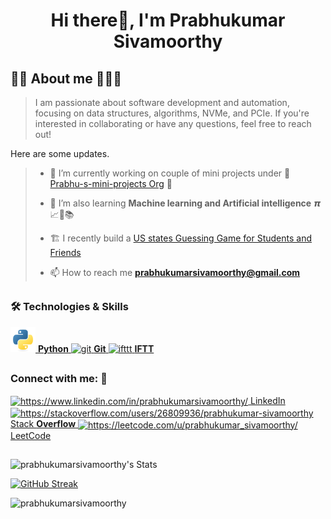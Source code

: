 <h1 align="center">Hi there👋, I'm Prabhukumar Sivamoorthy</h1>


## 💁‍♂️ About me 👨🏽‍💻 
 
> I am passionate about software development and automation, focusing on data structures, algorithms, NVMe, and PCIe. If you're interested in collaborating or have any questions, feel free to reach out!

 Here are some updates.

> - 🔭 I’m currently working on couple of mini projects under 🏢 [Prabhu-s-mini-projects Org](https://github.com/Prabhu-s-mini-projects) 💼
> 
> - 🌱 I’m also learning **Machine learning and Artificial intelligence** 𝞹📈🧠📚
> 
> - 🏗️ I recently build a [US states Guessing Game for Students and Friends](https://github.com/Prabhu-s-mini-projects/tiny-python-tasks/tree/main/US_state_Game)
>
>  - 📫 How to reach me **prabhukumarsivamoorthy@gmail.com**

##
<!-- Used tag to avoid a line below -->
<h3 align="left">🛠️ Technologies & Skills</h3>

<!-- created a container to hold all the links and align to left -->
<p align="left"> 

<!-- For python image and text --> 
 <a href="https://www.python.org" target="_blank" rel="noreferrer"> 
  <img src="https://raw.githubusercontent.com/devicons/devicon/master/icons/python/python-original.svg" alt="python" width="40" height="40"/>
  <b>Python</b>
 </a> 

 <!-- For git image and text -->
 <a href="https://git-scm.com/" target="_blank" rel="noreferrer"> 
  <img src="https://www.vectorlogo.zone/logos/git-scm/git-scm-icon.svg" alt="git" width="40" height="40"/>
  <b>Git</b>
 </a> 

 <!-- for IFTT image and text -->
 <a href="https://ifttt.com/" target="_blank" rel="noreferrer"> 
  <img src="https://www.vectorlogo.zone/logos/ifttt/ifttt-ar21.svg" alt="ifttt" width="40" height="40"/>
  <b>IFTT</b>
 </a>
 
</p>

<!-- addiing this to have a line -->
## 

<!-- Used tag to avoid a line below -->
<h3 align="left">Connect with me: 🤝 </h3>

<!-- created a container to hold all the links and align to left -->
<p align="left">

 <!-- Linkedin -->
 <a href="https://linkedin.com/in/https://www.linkedin.com/in/prabhukumarsivamoorthy/" target="blank">
   <img align="center" src="https://raw.githubusercontent.com/rahuldkjain/github-profile-readme-generator/master/src/images/icons/Social/linked-in-alt.svg" alt="https://www.linkedin.com/in/prabhukumarsivamoorthy/" height="30" width="40" />
  LinkedIn
 </a>

 <!-- Stack overflow -->
 <a href="https://stackoverflow.com/users/https://stackoverflow.com/users/26809936/prabhukumar-sivamoorthy" target="blank">
   <img align="center" src="https://raw.githubusercontent.com/rahuldkjain/github-profile-readme-generator/master/src/images/icons/Social/stack-overflow.svg" alt="https://stackoverflow.com/users/26809936/prabhukumar-sivamoorthy" height="30"        width="40" />
  Stack <b>Overflow</b>
 </a>

 <!-- Leetcode -->
 <a href="https://www.leetcode.com/https://leetcode.com/u/prabhukumar_sivamoorthy/" target="blank">
  <img align="center" src="https://raw.githubusercontent.com/rahuldkjain/github-profile-readme-generator/master/src/images/icons/Social/leet-code.svg" alt="https://leetcode.com/u/prabhukumar_sivamoorthy/" height="30" width="40" />
  LeetCode
 </a>
</p>


##
<!-- Used tag to avoid a line below -->
<h3 align="left"></h3> 

<!-- Stats on commit-->
![prabhukumarsivamoorthy's Stats](https://github-readme-stats.vercel.app/api?username=prabhukumarsivamoorthy&theme=github_dark&show_icons=true&hide_border=true&count_private=true)

<!-- Stats on streak -->
[![GitHub Streak](https://github-readme-streak-stats.herokuapp.com?user=prabhukumarSivamoorthy%20&theme=github-dark&hide_border=true&card_width=600)](https://git.io/streak-stats)


<!-- Profile View count-->
<p align="left"> <img src="https://komarev.com/ghpvc/?username=prabhukumarsivamoorthy&label=Profile%20views&color=0e75b6&style=flat" alt="prabhukumarsivamoorthy" /> </p>

<!-- comment -->
<!--
<p>&nbsp;<img align="center" src="https://github-readme-stats.vercel.app/api?username=prabhukumarsivamoorthy&show_icons=true&locale=en" alt="prabhukumarsivamoorthy" /></p>
<p><img align="center" src="https://github-readme-streak-stats.herokuapp.com/?user=prabhukumarsivamoorthy&" alt="prabhukumarsivamoorthy" /></p>
<p><img align="left" src="https://github-readme-stats.vercel.app/api/top-langs?username=prabhukumarsivamoorthy&show_icons=true&locale=en&layout=compact" alt="prabhukumarsivamoorthy" /></p>
-->

<!--
Reference: 
https://github-readme-streak-stats.herokuapp.com/demo/

**PrabhukumarSivamoorthy/PrabhukumarSivamoorthy** is a ✨ _special_ ✨ repository because its `README.md` (this file) appears on your GitHub profile.

Here are some ideas to get you started:

- 🔭 I’m currently working on ...
- 🌱 I’m currently learning ...
- 👯 I’m looking to collaborate on ...
- 🤔 I’m looking for help with ...
- 💬 Ask me about ...
- 📫 How to reach me: ...
- 😄 Pronouns: ...
- ⚡ Fun fact: ...
-->
